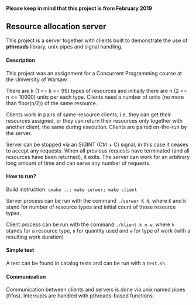 #### Please keep in mind that this project is from February 2019

## Resource allocation server

This project is a server together with clients built to demonstrate the use of **pthreads** library, unix pipes and signal handling.

#### Description
This project was an assignment for a Concurrent Programming course at the University of Warsaw.

There are k (1 <= k <= 99) types of resources and initially there are n (2 <= n <= 10000) units per each type. Clients need a number of units (no more than floor(n/2)) of the same resource. 

Clients work in pairs of same-resource clients, i.e. they can get their resources assigned, or they can return their resources only together with another client, the same during execution. Clients are paired on-the-run by the server.

Server can be stopped via an SIGINT (Ctrl + C) signal, in this case it ceases to accept any requests. When all previous requests have terminated (and all resources have been returned), it exits. The server can work for an arbitrary long amount of time and can serve any number of requests.
#### How to run?
Build instruction: `cmake ..; make serwer; make client`

Server process can be run with the command `./serwer K N`, where `K` and `N` stand for number of resource types and initial count of those resource types.

Client process can be run with the command `./klient k n w`, where `k` stands for a resource type, `n` for quantity used and `w` for type of work (with a resulting work duration)

#### Simple test
A test can be found in catalog tests and can be run with a `test.sh`. 
#### Communication
Communication between clients and servers is done via unix named pipes (fifos). Interrupts are handled with pthreads-based functions.
